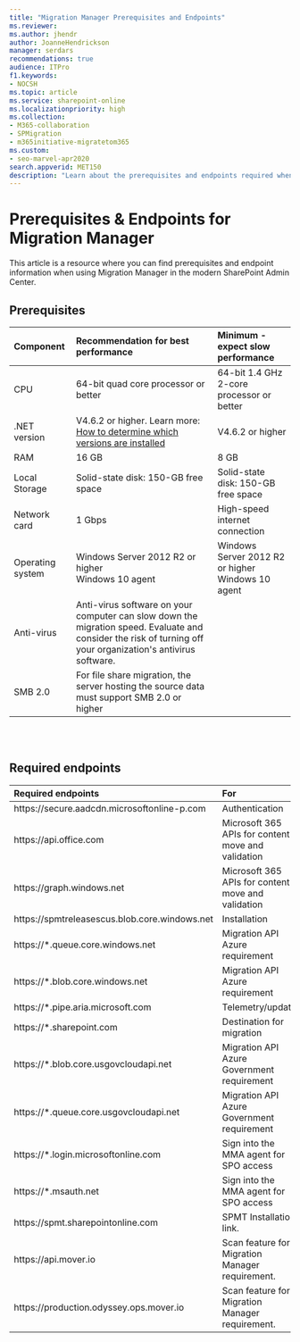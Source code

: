```yaml
---
title: "Migration Manager Prerequisites and Endpoints"
ms.reviewer: 
ms.author: jhendr
author: JoanneHendrickson
manager: serdars
recommendations: true
audience: ITPro
f1.keywords:
- NOCSH
ms.topic: article
ms.service: sharepoint-online
ms.localizationpriority: high
ms.collection: 
- M365-collaboration
- SPMigration
- m365initiative-migratetom365
ms.custom:
- seo-marvel-apr2020
search.appverid: MET150
description: "Learn about the prerequisites and endpoints required when using Migration Manager in the modern SharePoint Admin Center."
---
```

# Prerequisites & Endpoints for Migration Manager

This article is a resource where you can find prerequisites and endpoint information when using Migration Manager in the modern SharePoint Admin Center.


## Prerequisites

|**Component**|**Recommendation for best performance**|**Minimum - expect slow performance**|
|:-----|:------|:-----|
|CPU|64-bit quad core processor or better|64-bit 1.4 GHz 2-core processor or better|
|.NET version|V4.6.2 or higher. Learn more: [How to determine which versions are installed](https://docs.microsoft.com/dotnet/framework/migration-guide/how-to-determine-which-versions-are-installed)|V4.6.2 or higher|
|RAM|16 GB|8 GB|
|Local Storage|Solid-state disk: 150-GB free space|Solid-state disk: 150-GB free space|
|Network card|1 Gbps|High-speed internet connection|
|Operating system|Windows Server 2012 R2 or higher </br>Windows 10 agent|Windows Server 2012 R2 or higher </br>Windows 10 agent|
|Anti-virus|Anti-virus software on your computer can slow down the migration speed. Evaluate and consider the risk of turning off your organization's antivirus software. |
|SMB 2.0|For file share migration, the server hosting the source data must support SMB 2.0 or higher


</br></br>

## Required endpoints

|**Required endpoints**|**For**|
|:-----|:-----|
|https://<spam><spam>secure.<spam><spam>aadcdn.microsoftonline-p<spam><spam>.com|Authentication|
|https://<spam><spam>api.office<spam><spam>.com|Microsoft 365 APIs for content move and validation|
|https://<spam><spam>graph.windows<spam><spam>.net|Microsoft 365 APIs for content move and validation|
|https://<spam><spam>spmtreleasescus.blob.core.windows<spam><spam>.net|Installation|
|https://*<spam><spam>.queue.core.windows<spam><spam>.net|Migration API Azure requirement|
|https://*.<spam><spam>blob.core.windows<spam><spam>.net|Migration API Azure requirement|
|https://*.<spam><spam>pipe.aria.microsoft<spam><spam>.com|Telemetry/update|
|https://*.<spam><spam>sharepoint<spam><spam>.com|Destination for migration|
|https://<spam><spam>*.blob.core.usgovcloudapi.<spam><spam>net|Migration API Azure Government requirement|
|https://<spam><spam>*.queue.core.usgovcloudapi.<spam><spam>net|Migration API Azure Government requirement|
|https://<spam><spam>*.login.microsoftonline.<spam><spam>com|Sign into the MMA agent for SPO access|
|https://<spam><spam>*.msauth.<spam><spam>net|Sign into the MMA agent for SPO access|
|https://<spam><spam>spmt.<spam><spam>sharepointonline.<spam><spam>com|SPMT Installation link.
|https://<spam><spam>api.mover.<spam><spam>io|Scan feature for Migration Manager requirement.|
|https://<spam><spam>production.odyssey.ops.mover.<spam><spam>io|Scan feature for Migration Manager requirement.|

